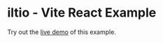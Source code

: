 # iltio - Vite React Example

Try out the [live demo](https://iltio-demo.vercel.app) of this example.
